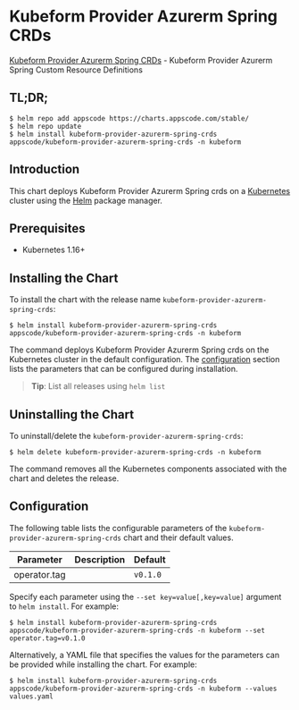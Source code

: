 # Kubeform Provider Azurerm Spring CRDs

[Kubeform Provider Azurerm Spring CRDs](https://github.com/kubeform) - Kubeform Provider Azurerm Spring Custom Resource Definitions

## TL;DR;

```console
$ helm repo add appscode https://charts.appscode.com/stable/
$ helm repo update
$ helm install kubeform-provider-azurerm-spring-crds appscode/kubeform-provider-azurerm-spring-crds -n kubeform
```

## Introduction

This chart deploys Kubeform Provider Azurerm Spring crds on a [Kubernetes](http://kubernetes.io) cluster using the [Helm](https://helm.sh) package manager.

## Prerequisites

- Kubernetes 1.16+

## Installing the Chart

To install the chart with the release name `kubeform-provider-azurerm-spring-crds`:

```console
$ helm install kubeform-provider-azurerm-spring-crds appscode/kubeform-provider-azurerm-spring-crds -n kubeform
```

The command deploys Kubeform Provider Azurerm Spring crds on the Kubernetes cluster in the default configuration. The [configuration](#configuration) section lists the parameters that can be configured during installation.

> **Tip**: List all releases using `helm list`

## Uninstalling the Chart

To uninstall/delete the `kubeform-provider-azurerm-spring-crds`:

```console
$ helm delete kubeform-provider-azurerm-spring-crds -n kubeform
```

The command removes all the Kubernetes components associated with the chart and deletes the release.

## Configuration

The following table lists the configurable parameters of the `kubeform-provider-azurerm-spring-crds` chart and their default values.

|  Parameter   | Description | Default  |
|--------------|-------------|----------|
| operator.tag |             | `v0.1.0` |


Specify each parameter using the `--set key=value[,key=value]` argument to `helm install`. For example:

```console
$ helm install kubeform-provider-azurerm-spring-crds appscode/kubeform-provider-azurerm-spring-crds -n kubeform --set operator.tag=v0.1.0
```

Alternatively, a YAML file that specifies the values for the parameters can be provided while
installing the chart. For example:

```console
$ helm install kubeform-provider-azurerm-spring-crds appscode/kubeform-provider-azurerm-spring-crds -n kubeform --values values.yaml
```
